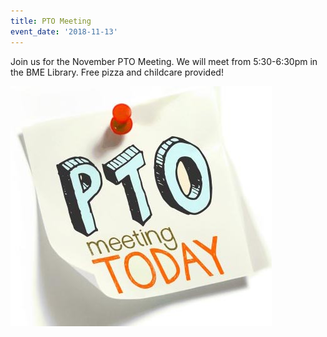 ```yaml
---
title: PTO Meeting
event_date: '2018-11-13'
---
```

Join us for the November PTO Meeting. We will meet from 5:30-6:30pm in the BME Library. Free pizza and childcare provided!

![null](/uploads/111x102-rsz_pto-meeting-today-image972.jpg)
